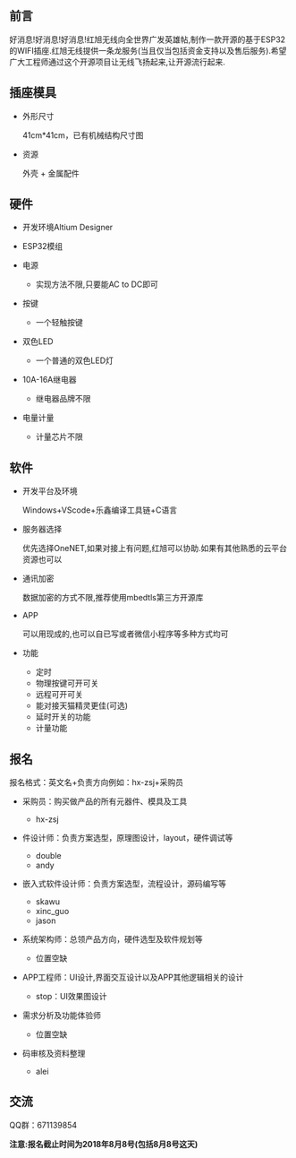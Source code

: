 ## 前言
好消息!好消息!好消息!红旭无线向全世界广发英雄帖,制作一款开源的基于ESP32的WIFI插座.红旭无线提供一条龙服务(当且仅当包括资金支持以及售后服务).希望广大工程师通过这个开源项目让无线飞扬起来,让开源流行起来.

## 插座模具
  - 外形尺寸
  
    41cm*41cm，已有机械结构尺寸图
  - 资源
  
    外壳 + 金属配件
##  硬件
- 开发环境Altium Designer
- ESP32模组
- 电源
  - 实现方法不限,只要能AC to DC即可

- 按键

  - 一个轻触按键

- 双色LED

  - 一个普通的双色LED灯

- 10A-16A继电器

  - 继电器品牌不限

- 电量计量

  - 计量芯片不限

## 软件
- 开发平台及环境

  Windows+VScode+乐鑫编译工具链+C语言

- 服务器选择

  优先选择OneNET,如果对接上有问题,红旭可以协助.如果有其他熟悉的云平台资源也可以
  
- 通讯加密

  数据加密的方式不限,推荐使用mbedtls第三方开源库

- APP

  可以用现成的,也可以自已写或者微信小程序等多种方式均可

- 功能
  - 定时
  - 物理按键可开可关
  - 远程可开可关
  - 能对接天猫精灵更佳(可选)
  - 延时开关的功能
  - 计量功能


## 报名
报名格式：英文名+负责方向例如：hx-zsj+采购员

- 采购员：购买做产品的所有元器件、模具及工具

  - hx-zsj

- 件设计师：负责方案选型，原理图设计，layout，硬件调试等

  - double
  - andy

- 嵌入式软件设计师：负责方案选型，流程设计，源码编写等

  - skawu
  - xinc_guo
  - jason

- 系统架构师：总领产品方向，硬件选型及软件规划等

  - 位置空缺

- APP工程师：UI设计,界面交互设计以及APP其他逻辑相关的设计
  - stop：UI效果图设计

- 需求分析及功能体验师

  - 位置空缺

- 码审核及资料整理

  - alei


## 交流
QQ群：671139854


**注意:报名截止时间为2018年8月8号(包括8月8号这天)**
